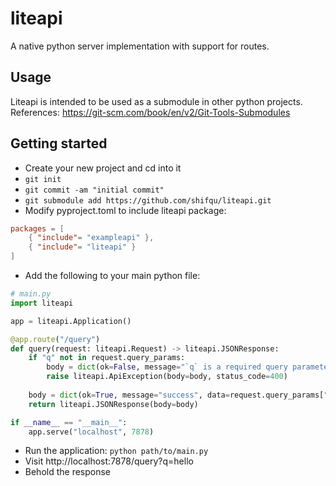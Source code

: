 # liteapi
A native python server implementation with support for routes.
## Usage
Liteapi is intended to be used as a submodule in other python projects.  
References: https://git-scm.com/book/en/v2/Git-Tools-Submodules
## Getting started
- Create your new project and cd into it
- `git init`
- `git commit -am "initial commit"`
- `git submodule add https://github.com/shifqu/liteapi.git`
- Modify pyproject.toml to include liteapi package:
```toml
packages = [
    { "include"= "exampleapi" },
    { "include"= "liteapi" }
]
```
- Add the following to your main python file:
```python
# main.py
import liteapi

app = liteapi.Application()

@app.route("/query")
def query(request: liteapi.Request) -> liteapi.JSONResponse:
    if "q" not in request.query_params:
        body = dict(ok=False, message="`q` is a required query parameter.")
        raise liteapi.ApiException(body=body, status_code=400)
    
    body = dict(ok=True, message="success", data=request.query_params["q"])
    return liteapi.JSONResponse(body=body)

if __name__ == "__main__":
    app.serve("localhost", 7878)
```
- Run the application: `python path/to/main.py`
- Visit http://localhost:7878/query?q=hello
- Behold the response